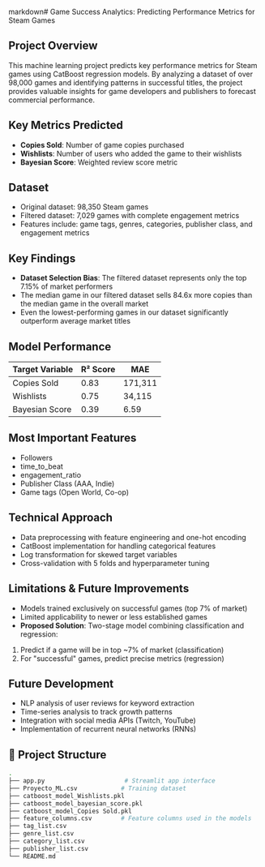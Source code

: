 markdown# Game Success Analytics: Predicting Performance Metrics for Steam Games

## Project Overview
This machine learning project predicts key performance metrics for Steam games using CatBoost regression models. By analyzing a dataset of over 98,000 games and identifying patterns in successful titles, the project provides valuable insights for game developers and publishers to forecast commercial performance.

## Key Metrics Predicted
- **Copies Sold**: Number of game copies purchased
- **Wishlists**: Number of users who added the game to their wishlists
- **Bayesian Score**: Weighted review score metric

## Dataset
- Original dataset: 98,350 Steam games
- Filtered dataset: 7,029 games with complete engagement metrics
- Features include: game tags, genres, categories, publisher class, and engagement metrics

## Key Findings
- **Dataset Selection Bias**: The filtered dataset represents only the top 7.15% of market performers
- The median game in our filtered dataset sells 84.6x more copies than the median game in the overall market
- Even the lowest-performing games in our dataset significantly outperform average market titles

## Model Performance
| Target Variable | R² Score | MAE     |
|-----------------|----------|---------|
| Copies Sold     | 0.83     | 171,311 |
| Wishlists       | 0.75     | 34,115  |
| Bayesian Score  | 0.39     | 6.59    |

## Most Important Features
- Followers
- time_to_beat
- engagement_ratio
- Publisher Class (AAA, Indie)
- Game tags (Open World, Co-op)

## Technical Approach
- Data preprocessing with feature engineering and one-hot encoding
- CatBoost implementation for handling categorical features
- Log transformation for skewed target variables
- Cross-validation with 5 folds and hyperparameter tuning

## Limitations & Future Improvements
- Models trained exclusively on successful games (top 7% of market)
- Limited applicability to newer or less established games
- **Proposed Solution**: Two-stage model combining classification and regression:
 1. Predict if a game will be in top ~7% of market (classification)
 2. For "successful" games, predict precise metrics (regression)

## Future Development
- NLP analysis of user reviews for keyword extraction
- Time-series analysis to track growth patterns
- Integration with social media APIs (Twitch, YouTube)
- Implementation of recurrent neural networks (RNNs)


## 📁 Project Structure

```bash
.
├── app.py                      # Streamlit app interface
├── Proyecto_ML.csv            # Training dataset
├── catboost_model_Wishlists.pkl
├── catboost_model_bayesian_score.pkl
├── catboost_model_Copies Sold.pkl
├── feature_columns.csv        # Feature columns used in the models
├── tag_list.csv
├── genre_list.csv
├── category_list.csv
├── publisher_list.csv
└── README.md
